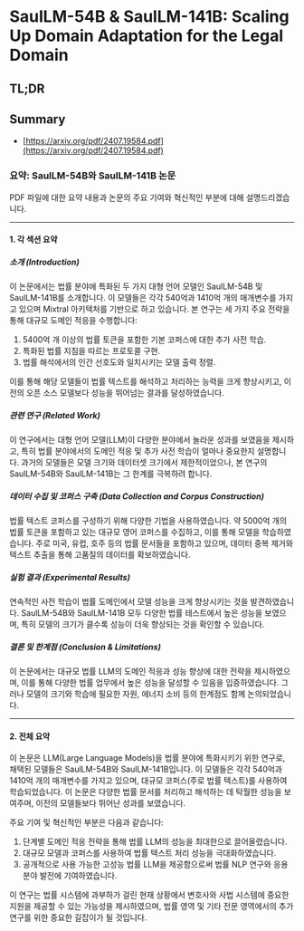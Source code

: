 # SaulLM-54B & SaulLM-141B: Scaling Up Domain Adaptation for the Legal Domain
## TL;DR
## Summary
- [https://arxiv.org/pdf/2407.19584.pdf](https://arxiv.org/pdf/2407.19584.pdf)

### 요약: SaulLM-54B와 SaulLM-141B 논문
PDF 파일에 대한 요약 내용과 논문의 주요 기여와 혁신적인 부분에 대해 설명드리겠습니다.

---

#### 1. 각 섹션 요약

##### 소개 (Introduction)
이 논문에서는 법률 분야에 특화된 두 가지 대형 언어 모델인 SaulLM-54B 및 SaulLM-141B를 소개합니다. 이 모델들은 각각 540억과 1410억 개의 매개변수를 가지고 있으며 Mixtral 아키텍처를 기반으로 하고 있습니다. 본 연구는 세 가지 주요 전략을 통해 대규모 도메인 적응을 수행합니다:
1. 5400억 개 이상의 법률 토큰을 포함한 기본 코퍼스에 대한 추가 사전 학습.
2. 특화된 법률 지침을 따르는 프로토콜 구현.
3. 법률 해석에서의 인간 선호도와 일치시키는 모델 출력 정렬.

이를 통해 해당 모델들이 법률 텍스트를 해석하고 처리하는 능력을 크게 향상시키고, 이전의 오픈 소스 모델보다 성능을 뛰어넘는 결과를 달성하였습니다.

##### 관련 연구 (Related Work)
이 연구에서는 대형 언어 모델(LLM)이 다양한 분야에서 놀라운 성과를 보였음을 제시하고, 특히 법률 분야에서의 도메인 적응 및 추가 사전 학습이 얼마나 중요한지 설명합니다. 과거의 모델들은 모델 크기와 데이터셋 크기에서 제한적이었으나, 본 연구의 SaulLM-54B와 SaulLM-141B는 그 한계를 극복하려 합니다.

##### 데이터 수집 및 코퍼스 구축 (Data Collection and Corpus Construction)
법률 텍스트 코퍼스를 구성하기 위해 다양한 기법을 사용하였습니다. 약 5000억 개의 법률 토큰을 포함하고 있는 대규모 영어 코퍼스를 수집하고, 이를 통해 모델을 학습하였습니다. 주로 미국, 유럽, 호주 등의 법률 문서들을 포함하고 있으며, 데이터 중복 제거와 텍스트 추출을 통해 고품질의 데이터를 확보하였습니다.

##### 실험 결과 (Experimental Results)
연속적인 사전 학습이 법률 도메인에서 모델 성능을 크게 향상시키는 것을 발견하였습니다. SaulLM-54B와 SaulLM-141B 모두 다양한 법률 테스트에서 높은 성능을 보였으며, 특히 모델의 크기가 클수록 성능이 더욱 향상되는 것을 확인할 수 있습니다.

##### 결론 및 한계점 (Conclusion & Limitations)
이 논문에서는 대규모 법률 LLM의 도메인 적응과 성능 향상에 대한 전략을 제시하였으며, 이를 통해 다양한 법률 업무에서 높은 성능을 달성할 수 있음을 입증하였습니다. 그러나 모델의 크기와 학습에 필요한 자원, 에너지 소비 등의 한계점도 함께 논의되었습니다.

---

#### 2. 전체 요약

이 논문은 LLM(Large Language Models)을 법률 분야에 특화시키기 위한 연구로, 채택된 모델들은 SaulLM-54B와 SaulLM-141B입니다. 이 모델들은 각각 540억과 1410억 개의 매개변수를 가지고 있으며, 대규모 코퍼스(주로 법률 텍스트)를 사용하여 학습되었습니다. 이 논문은 다양한 법률 문서를 처리하고 해석하는 데 탁월한 성능을 보여주며, 이전의 모델들보다 뛰어난 성과를 보였습니다.

주요 기여 및 혁신적인 부분은 다음과 같습니다:
1. 단계별 도메인 적응 전략을 통해 법률 LLM의 성능을 최대한으로 끌어올렸습니다.
2. 대규모 모델과 코퍼스를 사용하여 법률 텍스트 처리 성능을 극대화하였습니다.
3. 공개적으로 사용 가능한 고성능 법률 LLM을 제공함으로써 법률 NLP 연구와 응용 분야 발전에 기여하였습니다.

이 연구는 법률 시스템에 과부하가 걸린 현재 상황에서 변호사와 사법 시스템에 중요한 지원을 제공할 수 있는 가능성을 제시하였으며, 법률 영역 및 기타 전문 영역에서의 추가 연구를 위한 중요한 길잡이가 될 것입니다.